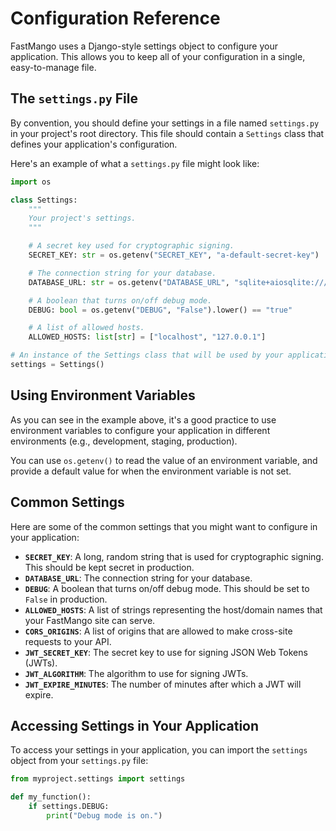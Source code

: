 # Configuration Reference

FastMango uses a Django-style settings object to configure your application. This allows you to keep all of your configuration in a single, easy-to-manage file.

## The `settings.py` File

By convention, you should define your settings in a file named `settings.py` in your project's root directory. This file should contain a `Settings` class that defines your application's configuration.

Here's an example of what a `settings.py` file might look like:

```python
import os

class Settings:
    """
    Your project's settings.
    """

    # A secret key used for cryptographic signing.
    SECRET_KEY: str = os.getenv("SECRET_KEY", "a-default-secret-key")

    # The connection string for your database.
    DATABASE_URL: str = os.getenv("DATABASE_URL", "sqlite+aiosqlite:///db.sqlite3")

    # A boolean that turns on/off debug mode.
    DEBUG: bool = os.getenv("DEBUG", "False").lower() == "true"

    # A list of allowed hosts.
    ALLOWED_HOSTS: list[str] = ["localhost", "127.0.0.1"]

# An instance of the Settings class that will be used by your application.
settings = Settings()
```

## Using Environment Variables

As you can see in the example above, it's a good practice to use environment variables to configure your application in different environments (e.g., development, staging, production).

You can use `os.getenv()` to read the value of an environment variable, and provide a default value for when the environment variable is not set.

## Common Settings

Here are some of the common settings that you might want to configure in your application:

-   **`SECRET_KEY`**: A long, random string that is used for cryptographic signing. This should be kept secret in production.
-   **`DATABASE_URL`**: The connection string for your database.
-   **`DEBUG`**: A boolean that turns on/off debug mode. This should be set to `False` in production.
-   **`ALLOWED_HOSTS`**: A list of strings representing the host/domain names that your FastMango site can serve.
-   **`CORS_ORIGINS`**: A list of origins that are allowed to make cross-site requests to your API.
-   **`JWT_SECRET_KEY`**: The secret key to use for signing JSON Web Tokens (JWTs).
-   **`JWT_ALGORITHM`**: The algorithm to use for signing JWTs.
-   **`JWT_EXPIRE_MINUTES`**: The number of minutes after which a JWT will expire.

## Accessing Settings in Your Application

To access your settings in your application, you can import the `settings` object from your `settings.py` file:

```python
from myproject.settings import settings

def my_function():
    if settings.DEBUG:
        print("Debug mode is on.")
```
